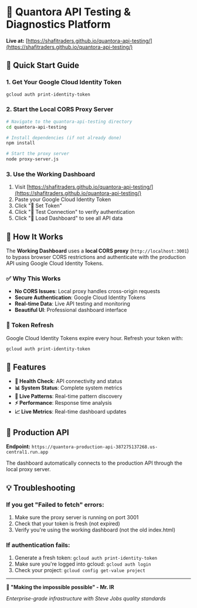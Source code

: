 # 🚀 Quantora API Testing & Diagnostics Platform

**Live at:** [https://shafitraders.github.io/quantora-api-testing/](https://shafitraders.github.io/quantora-api-testing/)

## 🎯 Quick Start Guide

### 1. **Get Your Google Cloud Identity Token**
```bash
gcloud auth print-identity-token
```

### 2. **Start the Local CORS Proxy Server**
```bash
# Navigate to the quantora-api-testing directory
cd quantora-api-testing

# Install dependencies (if not already done)
npm install

# Start the proxy server
node proxy-server.js
```

### 3. **Use the Working Dashboard**
1. Visit [https://shafitraders.github.io/quantora-api-testing/](https://shafitraders.github.io/quantora-api-testing/)
2. Paste your Google Cloud Identity Token
3. Click "💾 Set Token"
4. Click "🧪 Test Connection" to verify authentication
5. Click "🚀 Load Dashboard" to see all API data

## 🔧 How It Works

The **Working Dashboard** uses a **local CORS proxy** (`http://localhost:3001`) to bypass browser CORS restrictions and authenticate with the production API using Google Cloud Identity Tokens.

### ✅ Why This Works
- **No CORS Issues**: Local proxy handles cross-origin requests
- **Secure Authentication**: Google Cloud Identity Tokens
- **Real-time Data**: Live API testing and monitoring
- **Beautiful UI**: Professional dashboard interface

### 🔄 Token Refresh
Google Cloud Identity Tokens expire every hour. Refresh your token with:
```bash
gcloud auth print-identity-token
```

## 🎨 Features

- **🏥 Health Check**: API connectivity and status
- **📊 System Status**: Complete system metrics
- **🤖 Live Patterns**: Real-time pattern discovery
- **⚡ Performance**: Response time analysis
- **📈 Live Metrics**: Real-time dashboard updates

## 🚀 Production API

**Endpoint:** `https://quantora-production-api-387275137268.us-central1.run.app`

The dashboard automatically connects to the production API through the local proxy server.

## 💡 Troubleshooting

### If you get "Failed to fetch" errors:
1. Make sure the proxy server is running on port 3001
2. Check that your token is fresh (not expired)
3. Verify you're using the working dashboard (not the old index.html)

### If authentication fails:
1. Generate a fresh token: `gcloud auth print-identity-token`
2. Make sure you're logged into gcloud: `gcloud auth login`
3. Check your project: `gcloud config get-value project`

---

**🌟 "Making the impossible possible" - Mr. IR**

*Enterprise-grade infrastructure with Steve Jobs quality standards*